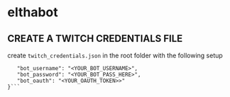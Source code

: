 # elthabot



## CREATE A TWITCH CREDENTIALS FILE
create `twitch_credentials.json` in the root folder with the following setup
 ```{
    "bot_username": "<YOUR_BOT_USERNAME>",
    "bot_password": "<YOUR_BOT_PASS_HERE>",
    "bot_oauth": "<YOUR_OAUTH_TOKEN>>"
 }```